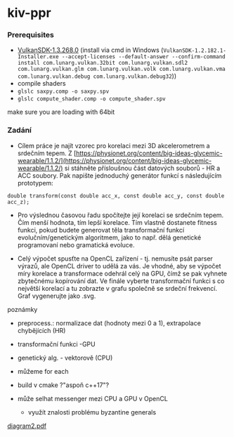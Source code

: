 # kiv-ppr

### Prerequisites

- [VulkanSDK-1.3.268.0](https://vulkan.lunarg.com/sdk/home) (install via cmd in
  Windows (`VulkanSDK-1.2.182.1-Installer.exe --accept-licenses --default-answer --confirm-command install com.lunarg.vulkan.32bit com.lunarg.vulkan.sdl2 com.lunarg.vulkan.glm com.lunarg.vulkan.volk com.lunarg.vulkan.vma com.lunarg.vulkan.debug com.lunarg.vulkan.debug32`))
- compile shaders
- `glslc saxpy.comp -o saxpy.spv`
- `glslc compute_shader.comp -o compute_shader.spv`

make sure you are loading with 64bit

### Zadání

- Cílem práce je najít vzorec pro korelaci mezi 3D akcelerometrem a srdečním tepem. Z [https://physionet.org/content/big-ideas-glycemic-wearable/1.1.2/](https://physionet.org/content/big-ideas-glycemic-wearable/1.1.2/) si stáhněte přísloušnou část datových souborů - HR a ACC soubory. Pak napište jednoduchý generátor funkcí s následujícím prototypem:

`double transform(const double acc_x, const double acc_y, const double acc_z);`

- Pro výslednou časovou řadu spočítejte její korelaci se srdečním tepem. Čím menší hodnota, tím lepší korelace. Tím vlastně dostanete fitness funkci, pokud budete generovat těla transformační funkcí evolučním/genetickým algoritmem, jako to např. dělá genetické programovaní nebo gramatická evoluce.

- Celý výpočet spusťte na OpenCL zařízení - tj. nemusíte psát parser výrazů, ale OpenCL driver to udělá za vás. Je vhodné, aby se výpočet míry korelace a transformace odehrál celý na GPU, čímž se pak vyhnete zbytečnému kopírování dat.
Ve finále vyberte transformační funkci s co největší korelací a tu zobrazte v grafu společně se srdeční frekvencí. Graf vygenerujte jako .svg.


poznámky

- preprocess.: normalizace dat (hodnoty mezi 0 a 1), extrapolace chybějících (HR)

- transformační funkci -GPU

- genetický alg. - vektorově (CPU)

- můžeme for each

- build v cmake ?"aspoň c++17"?

- může selhat messenger mezi CPU a GPU v OpenCL
  - využít znalosti problému byzantine generals

[diagram2.pdf](diagram2.pdf)

